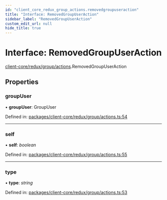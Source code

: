 ```yaml
---
id: "client_core_redux_group_actions.removedgroupuseraction"
title: "Interface: RemovedGroupUserAction"
sidebar_label: "RemovedGroupUserAction"
custom_edit_url: null
hide_title: true
---
```


# Interface: RemovedGroupUserAction

[client-core/redux/group/actions](../modules/client_core_redux_group_actions.md).RemovedGroupUserAction

## Properties

### groupUser

• **groupUser**: GroupUser

Defined in: [packages/client-core/redux/group/actions.ts:54](https://github.com/xr3ngine/xr3ngine/blob/9d253dc38/packages/client-core/redux/group/actions.ts#L54)

___

### self

• **self**: *boolean*

Defined in: [packages/client-core/redux/group/actions.ts:55](https://github.com/xr3ngine/xr3ngine/blob/9d253dc38/packages/client-core/redux/group/actions.ts#L55)

___

### type

• **type**: *string*

Defined in: [packages/client-core/redux/group/actions.ts:53](https://github.com/xr3ngine/xr3ngine/blob/9d253dc38/packages/client-core/redux/group/actions.ts#L53)
